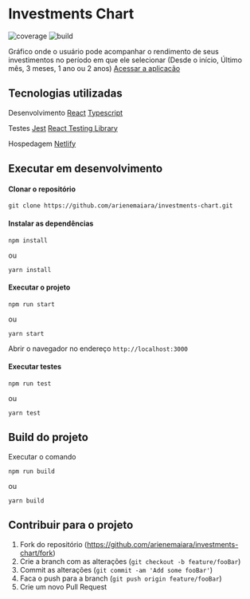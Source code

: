 # Investments Chart

![coverage](https://img.shields.io/codecov/c/github/arienemaiara/investments-chart) ![build](https://img.shields.io/netlify/985cbbb3-485d-4ff2-9318-06dbb1e662d9)

Gráfico onde o usuário pode acompanhar o rendimento de seus investimentos no período em que ele selecionar (Desde o início, Último mês, 3 meses, 1 ano ou 2 anos)
[Acessar a aplicacão](https://investments-chart.netlify.app/)

## Tecnologias utilizadas

Desenvolvimento
[React](https://pt-br.reactjs.org/)
[Typescript](https://www.typescriptlang.org/)

Testes
[Jest](https://jestjs.io/)
[React Testing Library](https://testing-library.com/)

Hospedagem
[Netlify](https://www.netlify.com/)

## Executar em desenvolvimento

#### Clonar o repositório
```
git clone https://github.com/arienemaiara/investments-chart.git
```

#### Instalar as dependências
```
npm install
```
ou
```
yarn install
```
#### Executar o projeto
```
npm run start
```
ou
```
yarn start
```
Abrir o navegador no endereço ``http://localhost:3000``

#### Executar testes
```
npm run test
```
ou
```
yarn test
```

## Build do projeto
Executar o comando
```
npm run build
```
ou
```
yarn build
```

## Contribuir para o projeto

1. Fork do repositório (<https://github.com/arienemaiara/investments-chart/fork>)
2. Crie a branch com as alterações (`git checkout -b feature/fooBar`)
3. Commit as alterações (`git commit -am 'Add some fooBar'`)
4. Faca o push para a branch (`git push origin feature/fooBar`)
5. Crie um novo Pull Request